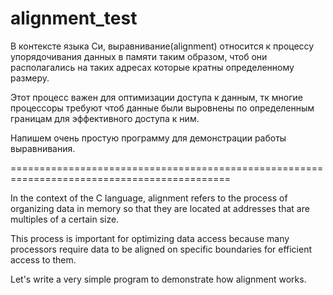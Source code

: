 # alignment_test
В контексте языка Си, выравнивание(alignment) 
относится к процессу упорядочивания данных в памяти таким образом, чтоб они располагались на таких адресах которые кратны определенному размеру. 
 
Этот процесс важен для оптимизации доступа к данным, тк многие процессоры требуют
чтоб данные были выровнены по определенным границам для эффективного доступа к ним.

Напишем очень простую программу для демонстрации работы выравнивания.

============================================================================================

In the context of the C language, alignment refers to the process of organizing data in memory 
so that they are located at addresses that are multiples of a certain size.

This process is important for optimizing data access because many processors require data to be aligned on specific boundaries for efficient access to them.

Let's write a very simple program to demonstrate how alignment works.
 
